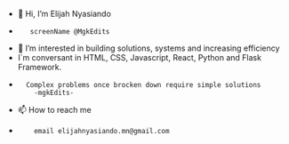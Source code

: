 - 👋 Hi, I’m Elijah Nyasiando
-        screenName @MgkEdits
- 👀 I’m interested in building solutions, systems and increasing efficiency
-  I`m conversant in HTML, CSS, Javascript, React, Python and Flask Framework.
-       Complex problems once brocken down require simple solutions
          -mgkEdits-
- 📫 How to reach me
-         email elijahnyasiando.mn@gmail.com

<!---
mgkEdits/mgkEdits is a ✨ special ✨ repository because its `README.md` (this file) appears on your GitHub profile.
You can click the Preview link to take a look at your changes.
--->
